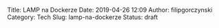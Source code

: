 Title: LAMP na Dockerze
Date: 2019-04-26 12:09
Author: filipgorczynski
Category: Tech
Slug: lamp-na-dockerze
Status: draft


